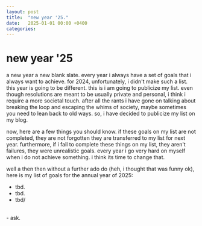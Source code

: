 ```yaml
---
layout: post
title:  "new year '25."
date:   2025-01-01 00:00 +0400
categories:
---
```


# new year '25

a new year a new blank slate. every year i always have a set of goals that i always want to achieve. for 2024, unfortunately, i didn't make such a list. this year is going to be different. this is i am going to publicize my list. even though resolutions are meant to be usually private and personal, i think i require a more societal touch. after all the rants i have gone on talking about breaking the loop and escaping the whims of society, maybe sometimes you need to lean back to old ways. so, i have decided to publicize my list on my blog.

now, here are a few things you should know. if these goals on my list are not completed, they are not forgotten they are transferred to my list for next year. furthermore, if i fail to complete these things on my list, they aren't failures, they were unrealistic goals. every year i go very hard on myself when i do not achieve something. i think its time to change that.

well a then then without a further ado do (heh, i thought that was funny ok), here is my list of goals for the annual year of 2025:

 - tbd.
 - tbd.
 - tbd/

<br />- ask.
